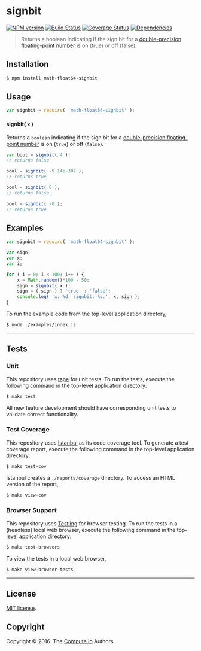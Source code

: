 signbit
===
[![NPM version][npm-image]][npm-url] [![Build Status][build-image]][build-url] [![Coverage Status][coverage-image]][coverage-url] [![Dependencies][dependencies-image]][dependencies-url]

> Returns a boolean indicating if the sign bit for a [double-precision floating-point number][ieee754] is on (true) or off (false).


## Installation

``` bash
$ npm install math-float64-signbit
```


## Usage

``` javascript
var signbit = require( 'math-float64-signbit' );
```

#### signbit( x )

Returns a `boolean` indicating if the sign bit for a [double-precision floating-point number][ieee754] is on (`true`) or off (`false`).

``` javascript
var bool = signbit( 4 );
// returns false

bool = signbit( -9.14e-307 );
// returns true

bool = signbit( 0 );
// returns false

bool = signbit( -0 );
// returns true
```


## Examples

``` javascript
var signbit = require( 'math-float64-signbit' );

var sign;
var x;
var i;

for ( i = 0; i < 100; i++ ) {
	x = Math.random()*100 - 50;
	sign = signbit( x );
	sign = ( sign ) ? 'true' : 'false';
	console.log( 'x: %d. signbit: %s.', x, sign );
}
```

To run the example code from the top-level application directory,

``` bash
$ node ./examples/index.js
```


---
## Tests

### Unit

This repository uses [tape][tape] for unit tests. To run the tests, execute the following command in the top-level application directory:

``` bash
$ make test
```

All new feature development should have corresponding unit tests to validate correct functionality.


### Test Coverage

This repository uses [Istanbul][istanbul] as its code coverage tool. To generate a test coverage report, execute the following command in the top-level application directory:

``` bash
$ make test-cov
```

Istanbul creates a `./reports/coverage` directory. To access an HTML version of the report,

``` bash
$ make view-cov
```


### Browser Support

This repository uses [Testling][testling] for browser testing. To run the tests in a (headless) local web browser, execute the following command in the top-level application directory:

``` bash
$ make test-browsers
```

To view the tests in a local web browser,

``` bash
$ make view-browser-tests
```

<!-- [![browser support][browsers-image]][browsers-url] -->


---
## License

[MIT license](http://opensource.org/licenses/MIT).


## Copyright

Copyright &copy; 2016. The [Compute.io][compute-io] Authors.


[npm-image]: http://img.shields.io/npm/v/math-float64-signbit.svg
[npm-url]: https://npmjs.org/package/math-float64-signbit

[build-image]: http://img.shields.io/travis/math-io/float64-signbit/master.svg
[build-url]: https://travis-ci.org/math-io/float64-signbit

[coverage-image]: https://img.shields.io/codecov/c/github/math-io/float64-signbit/master.svg
[coverage-url]: https://codecov.io/github/math-io/float64-signbit?branch=master

[dependencies-image]: http://img.shields.io/david/math-io/float64-signbit.svg
[dependencies-url]: https://david-dm.org/math-io/float64-signbit

[dev-dependencies-image]: http://img.shields.io/david/dev/math-io/float64-signbit.svg
[dev-dependencies-url]: https://david-dm.org/dev/math-io/float64-signbit

[github-issues-image]: http://img.shields.io/github/issues/math-io/float64-signbit.svg
[github-issues-url]: https://github.com/math-io/float64-signbit/issues

[tape]: https://github.com/substack/tape
[istanbul]: https://github.com/gotwarlost/istanbul
[testling]: https://ci.testling.com

[compute-io]: https://github.com/compute-io/
[ieee754]: https://en.wikipedia.org/wiki/IEEE_754-1985
